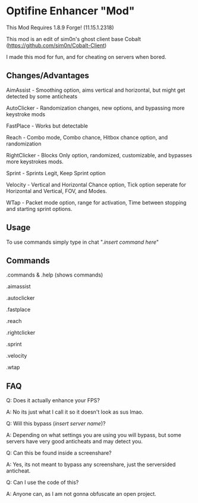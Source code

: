 # Optifine Enhancer "Mod"
This Mod Requires 1.8.9 Forge! (11.15.1.2318)

This mod is an edit of sim0n's ghost client base Cobalt (https://github.com/sim0n/Cobalt-Client)

I made this mod for fun, and for cheating on servers when bored.

## Changes/Advantages

AimAssist - Smoothing option, aims vertical and horizontal, but might get detected by some anticheats

AutoClicker - Randomization changes, new options, and bypassing more keystroke mods

FastPlace - Works but detectable

Reach - Combo mode, Combo chance, Hitbox chance option, and randomization

RightClicker - Blocks Only option, randomized, customizable, and bypasses more keystrokes mods.

Sprint - Sprints Legit, Keep Sprint option

Velocity - Vertical and Horizontal Chance option, Tick option seperate for Horizontal and Vertical, FOV, and Modes.

WTap - Packet mode option, range for activation, Time between stopping and starting sprint options. 

## Usage

To use commands simply type in chat ".*insert command here*"

## Commands

.commands & .help (shows commands)

.aimassist

.autoclicker

.fastplace

.reach

.rightclicker

.sprint

.velocity

.wtap


## FAQ

Q: Does it actually enhance your FPS?

A: No its just what I call it so it doesn't look as sus lmao.

Q: Will this bypass (*insert server name*)?

A: Depending on what settings you are using you will bypass, but some servers have very good anticheats and may detect you.

Q: Can this be found inside a screenshare?

A: Yes, its not meant to bypass any screenshare, just the serversided anticheat.

Q: Can I use the code of this?

A: Anyone can, as I am not gonna obfuscate an open project.
